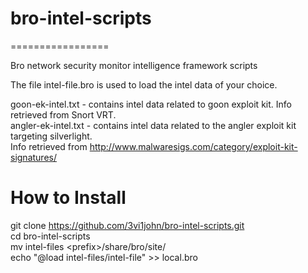 <h1>bro-intel-scripts</h1>
=================

Bro network security monitor intelligence framework scripts

The file intel-file.bro is used to load the intel data of your choice. 

goon-ek-intel.txt - contains intel data related to goon exploit kit. Info retrieved from Snort VRT. <BR>
angler-ek-intel.txt - contains intel data related to the angler exploit kit targeting silverlight. <BR> 
Info retrieved from http://www.malwaresigs.com/category/exploit-kit-signatures/

<h1>How to Install</h1>

git clone https://github.com/3vi1john/bro-intel-scripts.git <BR>
cd bro-intel-scripts <BR>
mv intel-files \<prefix>/share/bro/site/ <BR>
echo "@load intel-files/intel-file" >> local.bro <BR>

